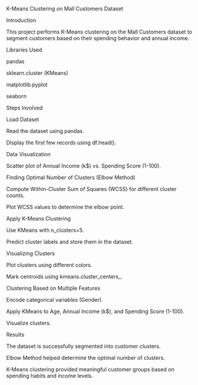 K-Means Clustering on Mall Customers Dataset

Introduction

This project performs K-Means clustering on the Mall Customers dataset to segment customers based on their spending behavior and annual income.

Libraries Used

pandas

sklearn.cluster (KMeans)

matplotlib.pyplot

seaborn

Steps Involved

Load Dataset

Read the dataset using pandas.

Display the first few records using df.head().

Data Visualization

Scatter plot of Annual Income (k$) vs. Spending Score (1-100).

Finding Optimal Number of Clusters (Elbow Method)

Compute Within-Cluster Sum of Squares (WCSS) for different cluster counts.

Plot WCSS values to determine the elbow point.

Apply K-Means Clustering

Use KMeans with n_clusters=5.

Predict cluster labels and store them in the dataset.

Visualizing Clusters

Plot clusters using different colors.

Mark centroids using kmeans.cluster_centers_.

Clustering Based on Multiple Features

Encode categorical variables (Gender).

Apply KMeans to Age, Annual Income (k$), and Spending Score (1-100).

Visualize clusters.

Results

The dataset is successfully segmented into customer clusters.

Elbow Method helped determine the optimal number of clusters.

K-Means clustering provided meaningful customer groups based on spending habits and income levels.

